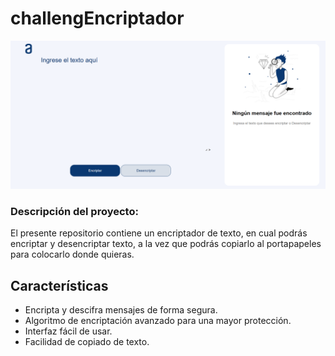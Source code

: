 # challengEncriptador

![Imagen del Proyecto](img/encriptador.png)

<h3>Descripción del proyecto:</h3>

El presente repositorio contiene un encriptador de texto, en cual podrás encriptar y desencriptar texto, a la vez que podrás copiarlo al portapapeles para colocarlo donde quieras.
## Características

- Encripta y descifra mensajes de forma segura.
- Algoritmo de encriptación avanzado para una mayor protección.
- Interfaz fácil de usar.
- Facilidad de copiado de texto.
